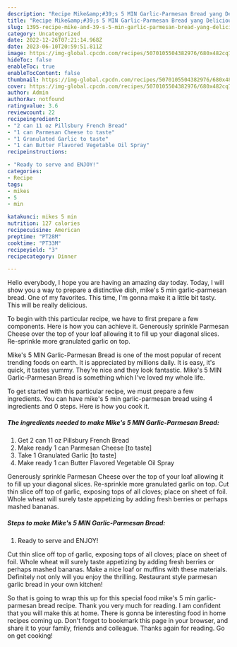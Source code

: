 ```yaml
---
description: "Recipe Mike&amp;#39;s 5 MIN Garlic-Parmesan Bread yang Delicious"
title: "Recipe Mike&amp;#39;s 5 MIN Garlic-Parmesan Bread yang Delicious"
slug: 1395-recipe-mike-and-39-s-5-min-garlic-parmesan-bread-yang-delicious
category: Uncategorized
date: 2022-12-26T07:21:14.968Z
date: 2023-06-10T20:59:51.811Z
image: https://img-global.cpcdn.com/recipes/5070105504382976/680x482cq70/mikes-5-min-garlic-parmesan-bread-recipe-main-photo.jpg
hideToc: false
enableToc: true
enableTocContent: false
thumbnail: https://img-global.cpcdn.com/recipes/5070105504382976/680x482cq70/mikes-5-min-garlic-parmesan-bread-recipe-main-photo.jpg
cover: https://img-global.cpcdn.com/recipes/5070105504382976/680x482cq70/mikes-5-min-garlic-parmesan-bread-recipe-main-photo.jpg
author: Admin
authorAv: notfound
ratingvalue: 3.6
reviewcount: 22
recipeingredient:
- "2 can 11 oz Pillsbury French Bread"
- "1 can Parmesan Cheese to taste"
- "1 Granulated Garlic to taste"
- "1 can Butter Flavored Vegetable Oil Spray"
recipeinstructions:

- "Ready to serve and ENJOY!"
categories:
- Recipe
tags:
- mikes
- 5
- min

katakunci: mikes 5 min 
nutrition: 127 calories
recipecuisine: American
preptime: "PT28M"
cooktime: "PT33M"
recipeyield: "3"
recipecategory: Dinner

---
```



Hello everybody, I hope you are having an amazing day today. Today, I will show you a way to prepare a distinctive dish, mike&#39;s 5 min garlic-parmesan bread. One of my favorites. This time, I'm gonna make it a little bit tasty. This will be really delicious.

To begin with this particular recipe, we have to first prepare a few components. Here is how you can achieve it. Generously sprinkle Parmesan Cheese over the top of your loaf allowing it to fill up your diagonal slices. Re-sprinkle more granulated garlic on top.

Mike&#39;s 5 MIN Garlic-Parmesan Bread is one of the most popular of recent trending foods on earth. It is appreciated by millions daily. It is easy, it's quick, it tastes yummy. They're nice and they look fantastic. Mike&#39;s 5 MIN Garlic-Parmesan Bread is something which I've loved my whole life.


To get started with this particular recipe, we must prepare a few ingredients. You can have mike&#39;s 5 min garlic-parmesan bread using 4 ingredients and 0 steps. Here is how you cook it.

<!--inarticleads1-->

##### The ingredients needed to make Mike&#39;s 5 MIN Garlic-Parmesan Bread:

1. Get 2 can 11 oz Pillsbury French Bread
1. Make ready 1 can Parmesan Cheese [to taste]
1. Take 1 Granulated Garlic [to taste]
1. Make ready 1 can Butter Flavored Vegetable Oil Spray


Generously sprinkle Parmesan Cheese over the top of your loaf allowing it to fill up your diagonal slices. Re-sprinkle more granulated garlic on top. Cut thin slice off top of garlic, exposing tops of all cloves; place on sheet of foil. Whole wheat will surely taste appetizing by adding fresh berries or perhaps mashed bananas. 

<!--inarticleads2-->

##### Steps to make Mike&#39;s 5 MIN Garlic-Parmesan Bread:


1. Ready to serve and ENJOY!

Cut thin slice off top of garlic, exposing tops of all cloves; place on sheet of foil. Whole wheat will surely taste appetizing by adding fresh berries or perhaps mashed bananas. Make a nice loaf or muffins with these materials. Definitely not only will you enjoy the thrilling. Restaurant style parmesan garlic bread in your own kitchen! 

So that is going to wrap this up for this special food mike&#39;s 5 min garlic-parmesan bread recipe. Thank you very much for reading. I am confident that you will make this at home. There is gonna be interesting food in home recipes coming up. Don't forget to bookmark this page in your browser, and share it to your family, friends and colleague. Thanks again for reading. Go on get cooking!
